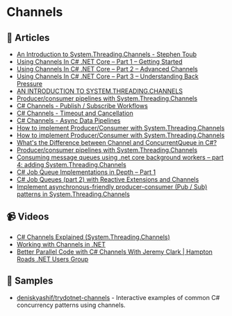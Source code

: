 
# Channels

## 📝 Articles
- [An Introduction to System.Threading.Channels - Stephen Toub](https://devblogs.microsoft.com/dotnet/an-introduction-to-system-threading-channels/)
- [Using Channels In C# .NET Core – Part 1 – Getting Started](https://dotnetcoretutorials.com/2020/11/24/using-channels-in-net-core-part-1-getting-started/)
- [Using Channels In C# .NET Core – Part 2 – Advanced Channels](https://dotnetcoretutorials.com/2020/11/24/using-channels-in-net-core-part-2-advanced-channels/)
- [Using Channels In C# .NET Core – Part 3 – Understanding Back Pressure](https://dotnetcoretutorials.com/2020/11/24/using-channels-in-net-core-part-3-understanding-back-pressure/)
- [AN INTRODUCTION TO SYSTEM.THREADING.CHANNELS](https://www.stevejgordon.co.uk/an-introduction-to-system-threading-channels)
- [Producer/consumer pipelines with System.Threading.Channels](https://blog.maartenballiauw.be/post/2020/08/26/producer-consumer-pipelines-with-system-threading-channels.html)
- [C# Channels - Publish / Subscribe Workflows](https://deniskyashif.com/2019/12/08/csharp-channels-part-1/)
- [C# Channels - Timeout and Cancellation](https://deniskyashif.com/2019/12/11/csharp-channels-part-2/)
- [C# Channels - Async Data Pipelines](https://deniskyashif.com/2020/01/07/csharp-channels-part-3/)
- [How to implement Producer/Consumer with System.Threading.Channels](https://www.davideguida.com/how-to-implement-producer-consumer-with-system-threading-channels/)
- [How to implement Producer/Consumer with System.Threading.Channels](https://www.davideguida.com/consuming-message-queues-using-net-core-background-workers-part-4-adding-system-threading-channels/)
- [What's the Difference between Channel and ConcurrentQueue in C#?](https://jeremybytes.blogspot.com/2021/02/whats-difference-between-channel-and.html)
- [Producer/consumer pipelines with System.Threading.Channels](https://blog.maartenballiauw.be/post/2020/08/26/producer-consumer-pipelines-with-system-threading-channels.html)
- [Consuming message queues using .net core background workers – part 4: adding System.Threading.Channels](https://www.davidguida.net/consuming-message-queues-using-net-core-background-workers-part-4-adding-system-threading-channels/)
- [C# Job Queue Implementations in Depth – Part 1](https://michaelscodingspot.com/c-job-queues/)
- [C# Job Queues (part 2) with Reactive Extensions and Channels](https://michaelscodingspot.com/c-job-queues-with-reactive-extensions-and-channels/)
- [Implement asynchronous-friendly producer-consumer (Pub / Sub) patterns in System.Threading.Channels](https://sourceexample.com/implement-asynchronous-friendly-producer-consumer-(pub-sub)-patterns-in-system.threading.channels-99360/)
## 📹 Videos
- [C# Channels Explained (System.Threading.Channels)](https://www.youtube.com/watch?v=E0Ld7ZgE4oY)
- [Working with Channels in .NET](https://channel9.msdn.com/Shows/On-NET/Working-with-Channels-in-NET)
- [Better Parallel Code with C# Channels With Jeremy Clark | Hampton Roads .NET Users Group](https://www.youtube.com/watch?v=VtP31OUJqbY)

## 🔖 Samples

- [deniskyashif/trydotnet-channels](https://github.com/deniskyashif/trydotnet-channels) - Interactive examples of common C# concurrency patterns using channels.
